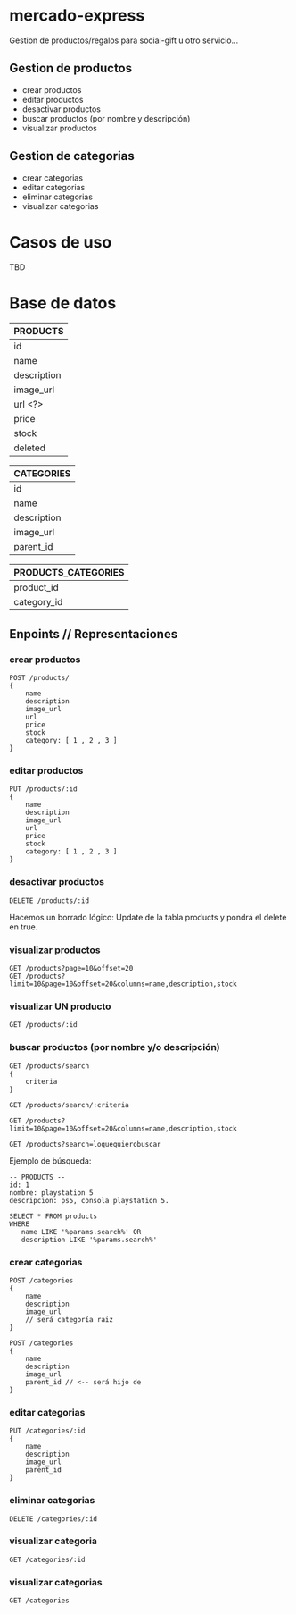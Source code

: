 # mercado-express
Gestion de productos/regalos para social-gift u otro servicio...

## Gestion de productos 

- crear productos
- editar productos
- desactivar productos
- buscar productos (por nombre y descripción)
- visualizar productos

## Gestion de categorias

- crear categorias
- editar categorias
- eliminar categorias
- visualizar categorias

# Casos de uso

TBD

# Base de datos

| PRODUCTS |
| --- | 
| id |
| name |
| description |
| image_url |
| url <?> |
| price |
| stock |
| deleted |

| CATEGORIES |
| --- |
| id |
| name |
| description |
| image_url |
| parent_id |

| PRODUCTS_CATEGORIES |
| --- |
| product_id |
| category_id |

## Enpoints // Representaciones

### crear productos

```
POST /products/
{
    name
    description
    image_url
    url
    price
    stock
    category: [ 1 , 2 , 3 ]
}
```

### editar productos

```
PUT /products/:id
{
    name
    description
    image_url
    url
    price
    stock
    category: [ 1 , 2 , 3 ]
}
```



### desactivar productos
```
DELETE /products/:id
```
Hacemos un borrado lógico: Update de la tabla products y pondrá el delete en true.

### visualizar productos
```
GET /products?page=10&offset=20
GET /products?limit=10&page=10&offset=20&columns=name,description,stock
```

### visualizar UN producto
```
GET /products/:id
```

### buscar productos (por nombre y/o descripción)
```
GET /products/search
{
    criteria
}
```

```
GET /products/search/:criteria
```

```
GET /products?limit=10&page=10&offset=20&columns=name,description,stock
```

```
GET /products?search=loquequierobuscar
```

Ejemplo de búsqueda:
```
-- PRODUCTS --
id: 1
nombre: playstation 5
descripcion: ps5, consola playstation 5. 
```

```
SELECT * FROM products
WHERE 
   name LIKE '%params.search%' OR
   description LIKE '%params.search%'

```



### crear categorias

```
POST /categories
{
    name
    description
    image_url
    // será categoría raiz
}

POST /categories
{
    name
    description
    image_url
    parent_id // <-- será hijo de
}
```


### editar categorias

```
PUT /categories/:id
{
    name
    description
    image_url
    parent_id
}
```

### eliminar categorias
```
DELETE /categories/:id
```


### visualizar categoria

```
GET /categories/:id
```

### visualizar categorias

```
GET /categories
```

